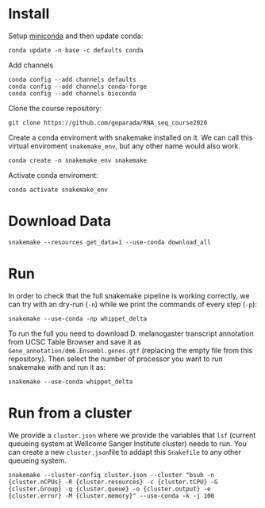 # Install #

Setup [miniconda](https://docs.conda.io/en/latest/miniconda.html) and then update conda: 

    conda update -n base -c defaults conda

Add channels

    conda config --add channels defaults
    conda config --add channels conda-forge
    conda config --add channels bioconda

Clone the course repository:

    git clone https://github.com/geparada/RNA_seq_course2020

Create a conda enviroment with snakemake installed on it. We can call this virtual enviroment `snakemake_env`, but any other name would also work.

    conda create -n snakemake_env snakemake   

Activate conda enviroment:
    
    conda activate snakemake_env

# Download Data #

    snakemake --resources get_data=1 --use-conda download_all

# Run #

In order to check that the full snakemake pipeline is working correctly, we can try with an dry-run (`-n`) while we print the commands of every step (`-p`):

    snakemake --use-conda -np whippet_delta

To run the full you need to download D. melanogaster transcript annotation from UCSC Table Browser and save it as `Gene_annotation/dm6.Ensembl.genes.gtf` (replacing the empty file from this repository). Then select the number of processor you want to run snakemake with and run it as:

    snakemake --use-conda whippet_delta
    

    
# Run from a cluster #

We provide a `cluster.json` where we provide the variables that `lsf` (current queueing system at Wellcome Sanger Institute cluster) needs to run. You can create a new `cluster.json`file to addapt this `Snakefile` to any other queueing system.

    snakemake --cluster-config cluster.json --cluster "bsub -n {cluster.nCPUs} -R {cluster.resources} -c {cluster.tCPU} -G {cluster.Group} -q {cluster.queue} -o {cluster.output} -e {cluster.error} -M {cluster.memory}" --use-conda -k -j 100 
